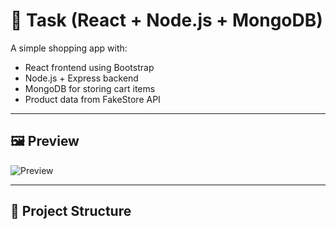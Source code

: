 # 🛒 Task (React + Node.js + MongoDB)

A simple shopping app with:

- React frontend using Bootstrap
- Node.js + Express backend
- MongoDB for storing cart items
- Product data from FakeStore API

---

## 🖼️ Preview

![Preview](public/photo.jpg)

---

## 📁 Project Structure

